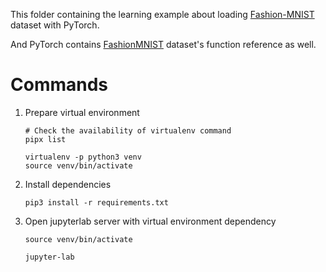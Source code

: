 This folder containing the learning example about loading [Fashion-MNIST](https://github.com/zalandoresearch/fashion-mnist) dataset with PyTorch.

And PyTorch contains [FashionMNIST](https://pytorch.org/vision/stable/generated/torchvision.datasets.FashionMNIST.html#torchvision.datasets.FashionMNIST) dataset's function reference as well.

# Commands

1. Prepare virtual environment

    ``` shell
    # Check the availability of virtualenv command
    pipx list

    virtualenv -p python3 venv
    source venv/bin/activate
    ```
2. Install dependencies

    ``` shell
    pip3 install -r requirements.txt
    ```

3. Open jupyterlab server with virtual environment dependency

    ``` shell
    source venv/bin/activate

    jupyter-lab
    ```

